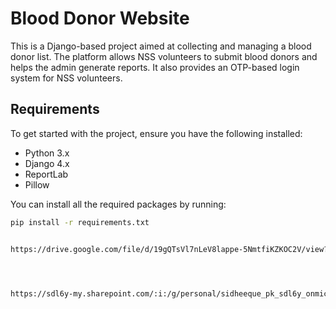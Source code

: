 # Blood Donor Website

This is a Django-based project aimed at collecting and managing a blood donor list. The platform allows NSS volunteers to submit blood donors and helps the admin generate reports. It also provides an OTP-based login system for NSS volunteers.

## Requirements

To get started with the project, ensure you have the following installed:

- Python 3.x
- Django 4.x
- ReportLab
- Pillow

You can install all the required packages by running:

```bash
pip install -r requirements.txt


https://drive.google.com/file/d/19gQTsVl7nLeV8lappe-5NmtfiKZKOC2V/view?usp=drivesdk




https://sdl6y-my.sharepoint.com/:i:/g/personal/sidheeque_pk_sdl6y_onmicrosoft_com/EficWo9ZZ-ZBqGfy-KLeIC0BuymZeo-2YkxK7SDRDESyhg?e=DiYfra